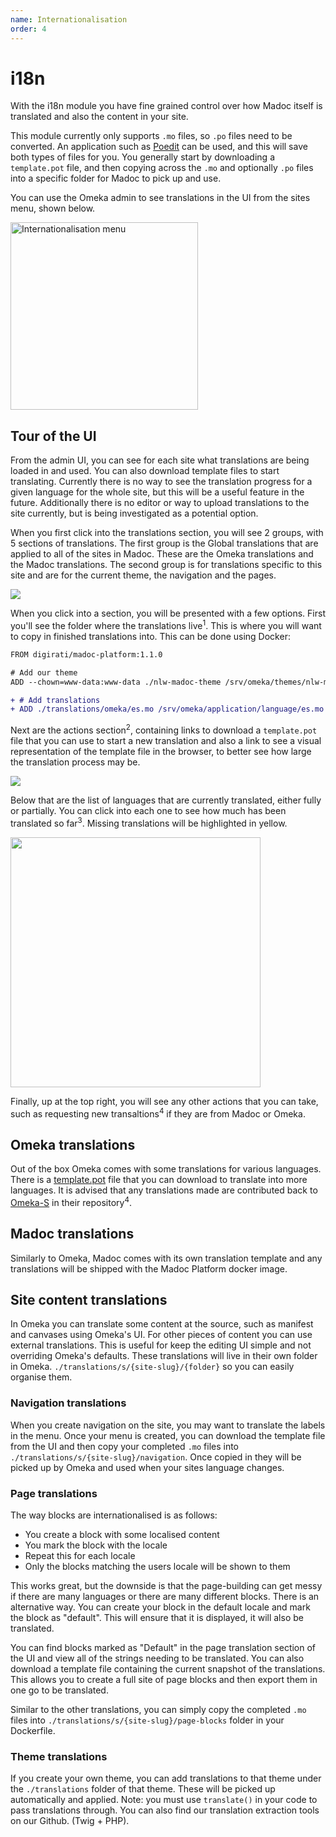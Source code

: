 ```yaml
---
name: Internationalisation
order: 4
---
```


# i18n
With the i18n module you have fine grained control over how Madoc itself is translated and also
the content in your site.

This module currently only supports `.mo` files, so `.po` files need to be converted. An application such as [Poedit]() can be used, and this will save both types of files for you. You generally start by downloading a `template.pot` file, and then copying across the `.mo` and optionally `.po` files into a specific folder for Madoc to pick up and use.

You can use the Omeka admin to see translations in the UI from the sites menu, shown below.

<img src="/img/i18n-menu.png" alt="Internationalisation menu" width="300" />

## Tour of the UI
From the admin UI, you can see for each site what translations are being loaded in and used. You can also download template files to start translating. Currently there is no way to see the translation progress for a given language for the whole site, but this will be a useful feature in the future. Additionally there is no editor or way to upload translations to the site currently, but is being investigated as a potential option.

When you first click into the translations section, you will see 2 groups, with 5 sections of translations. The first group is the Global translations that are applied to all of the sites in Madoc. These are the Omeka translations and the Madoc translations. The second group is for translations specific to this site and are for the current theme, the navigation and the pages.

<img src="/img/i18n-home.png" />

When you click into a section, you will be presented with a few options. First you'll see the folder where the translations live<sup>1</sup>. This is where you will want to copy in finished translations into. This can be done using Docker:

```diff
FROM digirati/madoc-platform:1.1.0

# Add our theme
ADD --chown=www-data:www-data ./nlw-madoc-theme /srv/omeka/themes/nlw-madoc-theme

+ # Add translations
+ ADD ./translations/omeka/es.mo /srv/omeka/application/language/es.mo
```

Next are the actions section<sup>2</sup>, containing links to download a `template.pot` file that you can use to start a new translation and also a link to see a visual representation of the template file in the browser, to better see how large the translation process may be.

<img src="/img/i18n-omeka.png" />

Below that are the list of languages that are currently translated, either fully or partially. You can click into each one to see how much has been translated so far<sup>3</sup>. Missing translations will be highlighted in yellow.

<img src="/img/i18n-view.png" width="400"/>

Finally, up at the top right, you will see any other actions that you can take, such as requesting new transaltions<sup>4</sup> if they are from Madoc or Omeka.


## Omeka translations
Out of the box Omeka comes with some translations for various languages. There is a [template.pot](https://github.com/omeka/omeka-s/blob/develop/application/language/template.pot) file that you can download to translate into more languages. It is advised that any translations made are contributed back to [Omeka-S](https://github.com/omeka/omeka-s/) in their repository<sup>4</sup>.

## Madoc translations
Similarly to Omeka, Madoc comes with its own translation template and any translations will be shipped with the Madoc Platform docker image.

## Site content translations
In Omeka you can translate some content at the source, such as manifest and canvases using Omeka's UI. For other pieces of content you can use external translations. This is useful for keep the editing UI simple and not overriding Omeka's defaults. These translations will live in their own folder in Omeka. `./translations/s/{site-slug}/{folder}` so you can easily organise them.

### Navigation translations
When you create navigation on the site, you may want to translate the labels in the menu. Once your menu is created, you can download the template file from the UI and then copy your completed `.mo` files into `./translations/s/{site-slug}/navigation`. Once copied in they will be picked up by Omeka and used when your sites language changes.

### Page translations
The way blocks are internationalised is as follows:
* You create a block with some localised content
* You mark the block with the locale
* Repeat this for each locale
* Only the blocks matching the users locale will be shown to them

This works great, but the downside is that the page-building can get messy if there are many languages or there are many different blocks. There is an alternative way. You can create your block in the default locale and mark the block as "default". This will ensure that it is displayed, it will also be translated.

You can find blocks marked as "Default" in the page translation section of the UI and view all of the strings needing to be translated. You can also download a template file containing the current snapshot of the translations. This allows you to create a full site of page blocks and then export them in one go to be translated.

Similar to the other translations, you can simply copy the completed `.mo` files into `./translations/s/{site-slug}/page-blocks` folder in your Dockerfile.

### Theme translations
If you create your own theme, you can add translations to that theme under the `./translations` folder of that theme. These will be picked up automatically and applied. Note: you must use `translate()` in your code to pass translations through. You can also find our translation extraction tools on our Github. (Twig + PHP).
